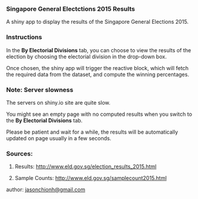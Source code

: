 ### Singapore General Electctions 2015 Results
A shiny app to display the results of the Singapore General Elections 2015.

### Instructions
In the **By Electorial Divisions** tab, you can choose to view the results of the election by choosing the electorial division in the drop-down box.

Once chosen, the shiny app will trigger the reactive block, which will fetch the required data from the dataset, and compute the winning percentages.

### Note: Server slowness
The servers on shiny.io site are quite slow. 

You might see an empty page with no computed results when you switch to the **By Electorial Divisions** tab.

Please be patient and wait for a while, the results will be automatically updated on page usually in a few seconds.

### Sources:

1. Results: http://www.eld.gov.sg/election_results_2015.html

2. Sample Counts: http://www.eld.gov.sg/samplecount2015.html

author: jasonchionh@gmail.com
